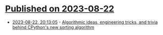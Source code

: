 # [Published on 2023-08-22](index.md)

* [2023-08-22, 20:13:05](https://lobste.rs/s/9jc7fj/algorithmic_ideas_engineering_tricks) - [Algorithmic ideas, engineering tricks, and trivia behind CPython's new sorting algorithm](https://www.youtube.com/watch?v=QtG858LRQI0)
